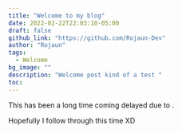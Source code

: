 ```yaml
---
title: "Welcome to my blog"
date: 2022-02-22T22:03:10-05:00
draft: false
github_link: "https://github.com/Rojaun-Dev"
author: "Rojaun"
tags:
  - Welcome
bg_image: ""
description: "Welcome post kind of a test "
toc:
---
```

<p>This has been a long time coming delayed due to . </p>

<p>Hopefully I follow through this time XD</p>
